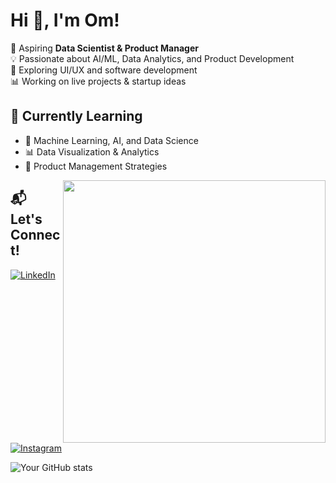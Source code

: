 # Hi 👋, I'm Om!

🚀 Aspiring **Data Scientist & Product Manager**  
💡 Passionate about AI/ML, Data Analytics, and Product Development  
📌 Exploring UI/UX and software development  
📊 Working on live projects & startup ideas  

## 🌱 Currently Learning
- 🧠 Machine Learning, AI, and Data Science
- 📊 Data Visualization & Analytics
- 🎯 Product Management Strategies
<p align="left">
  <img src="https://raw.githubusercontent.com/OmJee210306/om-codes/main/animated_battle_resized.gif" width="420" align="right"> 
</p>



## 📬 Let's Connect!
[![LinkedIn](https://img.shields.io/badge/LinkedIn-0077B5?style=for-the-badge&logo=linkedin&logoColor=white)](https://www.linkedin.com/in/om-jee-185851299/)
[![Instagram](https://img.shields.io/badge/Instagram-E4405F?style=for-the-badge&logo=instagram&logoColor=white)](https://www.instagram.com/omnotfound/)



![Your GitHub stats](https://github-readme-stats.vercel.app/api?username=om-codes&show_icons=true&theme=dark)
